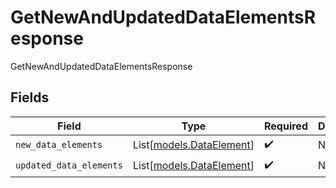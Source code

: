 # GetNewAndUpdatedDataElementsResponse

GetNewAndUpdatedDataElementsResponse


## Fields

| Field                                                | Type                                                 | Required                                             | Description                                          |
| ---------------------------------------------------- | ---------------------------------------------------- | ---------------------------------------------------- | ---------------------------------------------------- |
| `new_data_elements`                                  | List[[models.DataElement](../models/dataelement.md)] | :heavy_check_mark:                                   | N/A                                                  |
| `updated_data_elements`                              | List[[models.DataElement](../models/dataelement.md)] | :heavy_check_mark:                                   | N/A                                                  |